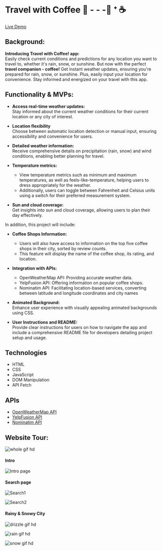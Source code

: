 # Travel with Coffee 🛫 - - -📍 ᐩ ☕️ 
[Live Demo](https://shjang1025.github.io/Travel-with-Coffee/)
## Background: 
**Introducing Travel with Coffee! app:** </br> 
Easily check current conditions and predictions for any location you want to travel to, whether it's rain, snow, or sunshine. But now with the perfect **travel companion - coffee!** Get instant weather updates, ensuring you're prepared for rain, snow, or sunshine. Plus, easily input your location for convenience. Stay informed and energized on your travel with this app.

## Functionality & MVPs:
* **Access real-time weather updates:** </br>
Stay informed about the current weather conditions for their current location or any city of interest.

* **Location flexibility** </br>
Choose between automatic location detection or manual input, ensuring accessibility and convenience for users.

* **Detailed weather information:** </br>
Receive comprehensive details on precipitation (rain, snow) and wind conditions, enabling better planning for travel.

* **Temperature metrics:** 
	* View temperature metrics such as minimum and maximum temperatures, as well as feels-like-temperature, helping users to dress appropriately for the weather.
	* Additionally, users can toggle between Fahrenheit and Celsius units using a switch for their preferred measurement system.

* **Sun and cloud coverage:** </br>
Get insights into sun and cloud coverage, allowing users to plan their day effectively.

In addition, this project will include:
* **Coffee Shops Information:**
	* Users will also have access to information on the top five coffee shops in their city, sorted by review counts. 
	* This feature will display the name of the coffee shop, its rating, and location.

* **Integration with APIs:**
	* OpenWeatherMap API: Providing accurate weather data.
	* YelpFusion API: Offering information on popular coffee shops.
	* Nominatim API: Facilitating location-based services, converting between latitude and longitude coordinates and city names
* **Animated Background:** </br>
 Enhance user experience with visually appealing animated backgrounds using CSS.

* **User Instructions and README:** </br>
Provide clear instructions for users on how to navigate the app and include a comprehensive README file for developers detailing project setup and usage.


## Technologies ##
* HTML
* CSS
* JavaScript
* DOM Manipulation
* API Fetch

## APIs ##
* [OpenWeatherMap API](https://openweathermap.org/api)
* [YelpFusion API](https://docs.developer.yelp.com/reference/v3_business_search)
* [ Nominatim API](https://nominatim.org/release-docs/latest/api/Reverse/) 

## Website Tour:
![whole gif hd](https://github.com/shjang1025/Travel-with-Coffee/assets/26673070/6e21c808-58f3-4b8d-9790-8651c3b46ebf)

#### Intro 
![Intro page](https://github.com/shjang1025/Weather-App/assets/26673070/6aa328d8-e97b-4b99-a926-be2e1d50106d)
#### Search page
![Search1](https://github.com/shjang1025/Weather-App/assets/26673070/e290c561-54c0-45ba-903a-085573b7c757)

![Search2](https://github.com/shjang1025/Weather-App/assets/26673070/7fca270f-bd2d-4d2a-a0b4-1b4a8fe8e294)
#### Rainy & Snowy City

![drizzle gif hd](https://github.com/shjang1025/Travel-with-Coffee/assets/26673070/5f2c1e19-0be5-44c6-a0cf-add6f7f6e7b5)

![rain gif hd](https://github.com/shjang1025/Travel-with-Coffee/assets/26673070/71fd8b6f-ddd3-4e85-bce2-b733c8fa2cfb)

![snow gif hd](https://github.com/shjang1025/Travel-with-Coffee/assets/26673070/4a663839-da0f-494e-94e0-531fe5c09358)